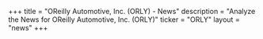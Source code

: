 +++
title = "OReilly Automotive, Inc. (ORLY) - News"
description = "Analyze the News for OReilly Automotive, Inc. (ORLY)"
ticker = "ORLY"
layout = "news"
+++

